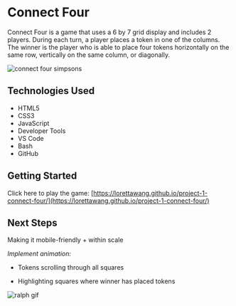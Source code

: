 # **Connect Four** 

Connect Four is a game that uses a 6 by 7 grid display and includes 2 players. During each turn, a player places a token in one of the columns. The winner is the player who is able to place four tokens horizontally on the same row, vertically on the same column, or diagonally.

<img src="http://i.imgur.com/rzKTA0d.png" title="connect four simpsons"/>

## **Technologies Used**
* HTML5
* CSS3
* JavaScript
* Developer Tools
* VS Code
* Bash
* GitHub

## **Getting Started**
Click here to play the game: [https://lorettawang.github.io/project-1-connect-four/](https://lorettawang.github.io/project-1-connect-four/)

## **Next Steps**
Making it mobile-friendly + within scale

*Implement animation:*

* Tokens scrolling through all squares

* Highlighting squares where winner has placed tokens

<img src="https://media.giphy.com/media/sRWf3Oa9vW6Xu/giphy.gif" title="ralph gif"/>